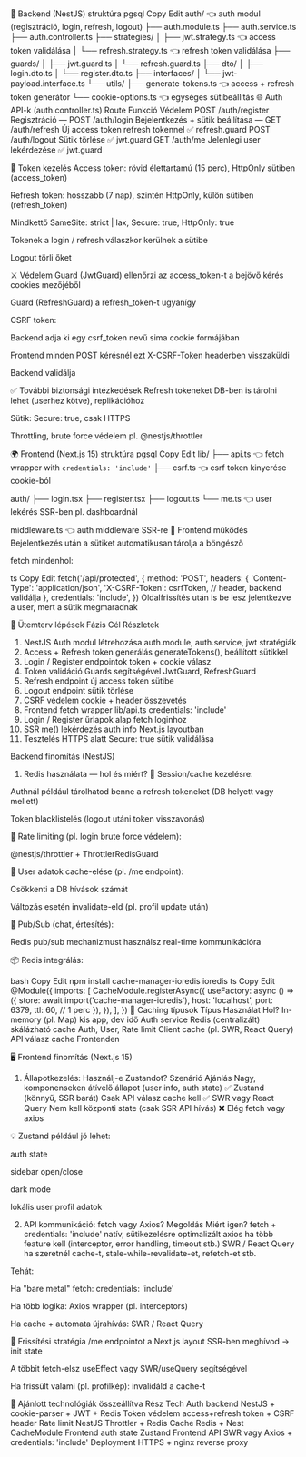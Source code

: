 🧱 Backend (NestJS) struktúra
pgsql
Copy
Edit
auth/                 👈 auth modul (regisztráció, login, refresh, logout)
├── auth.module.ts
├── auth.service.ts
├── auth.controller.ts
├── strategies/
│   ├── jwt.strategy.ts         👈 access token validálása
│   └── refresh.strategy.ts     👈 refresh token validálása
├── guards/
│   ├── jwt.guard.ts
│   └── refresh.guard.ts
├── dto/
│   ├── login.dto.ts
│   └── register.dto.ts
├── interfaces/
│   └── jwt-payload.interface.ts
└── utils/
    ├── generate-tokens.ts      👈 access + refresh token generátor
    └── cookie-options.ts       👈 egységes sütibeállítás
🌐 Auth API-k (auth.controller.ts)
Route	Funkció	Védelem
POST /auth/register	Regisztráció	—
POST /auth/login	Bejelentkezés + sütik beállítása	—
GET /auth/refresh	Új access token refresh tokennel	✅ refresh.guard
POST /auth/logout	Sütik törlése	✅ jwt.guard
GET /auth/me	Jelenlegi user lekérdezése	✅ jwt.guard

🔐 Token kezelés
Access token: rövid élettartamú (15 perc), HttpOnly sütiben (access_token)

Refresh token: hosszabb (7 nap), szintén HttpOnly, külön sütiben (refresh_token)

Mindkettő SameSite: strict | lax, Secure: true, HttpOnly: true

Tokenek a login / refresh válaszkor kerülnek a sütibe

Logout törli őket

⚔️ Védelem
Guard (JwtGuard) ellenőrzi az access_token-t a bejövő kérés cookies mezőjéből

Guard (RefreshGuard) a refresh_token-t ugyanígy

CSRF token:

Backend adja ki egy csrf_token nevű sima cookie formájában

Frontend minden POST kérésnél ezt X-CSRF-Token headerben visszaküldi

Backend validálja

✅ További biztonsági intézkedések
Refresh tokeneket DB-ben is tárolni lehet (userhez kötve), replikációhoz

Sütik: Secure: true, csak HTTPS

Throttling, brute force védelem pl. @nestjs/throttler

🌍 Frontend (Next.js 15) struktúra
pgsql
Copy
Edit
lib/
├── api.ts                   👈 fetch wrapper with `credentials: 'include'`
├── csrf.ts                  👈 csrf token kinyerése cookie-ból

auth/
├── login.tsx
├── register.tsx
├── logout.ts
└── me.ts                   👈 user lekérés SSR-ben pl. dashboardnál

middleware.ts              👈 auth middleware SSR-re
🧩 Frontend működés
Bejelentkezés után a sütiket automatikusan tárolja a böngésző

fetch mindenhol:

ts
Copy
Edit
fetch('/api/protected', {
  method: 'POST',
  headers: {
    'Content-Type': 'application/json',
    'X-CSRF-Token': csrfToken, // header, backend validálja
  },
  credentials: 'include',
})
Oldalfrissítés után is be lesz jelentkezve a user, mert a sütik megmaradnak

🧭 Ütemterv lépések
Fázis	Cél	Részletek
1.	NestJS Auth modul létrehozása	auth.module, auth.service, jwt stratégiák
2.	Access + Refresh token generálás	generateTokens(), beállított sütikkel
3.	Login / Register endpointok	token + cookie válasz
4.	Token validáció Guards segítségével	JwtGuard, RefreshGuard
5.	Refresh endpoint	új access token sütibe
6.	Logout endpoint	sütik törlése
7.	CSRF védelem	cookie + header összevetés
8.	Frontend fetch wrapper	lib/api.ts credentials: 'include'
9.	Login / Register űrlapok	alap fetch loginhoz
10.	SSR me() lekérdezés	auth info Next.js layoutban
11.	Tesztelés HTTPS alatt	Secure: true sütik validálása


Backend finomítás (NestJS)
1. Redis használata — hol és miért?
🔹 Session/cache kezelésre:

Authnál például tárolhatod benne a refresh tokeneket (DB helyett vagy mellett)

Token blacklistelés (logout utáni token visszavonás)

🔹 Rate limiting (pl. login brute force védelem):

@nestjs/throttler + ThrottlerRedisGuard

🔹 User adatok cache-elése (pl. /me endpoint):

Csökkenti a DB hívások számát

Változás esetén invalidate-eld (pl. profil update után)

🔹 Pub/Sub (chat, értesítés):

Redis pub/sub mechanizmust használsz real-time kommunikációra

📦 Redis integrálás:

bash
Copy
Edit
npm install cache-manager-ioredis ioredis
ts
Copy
Edit
@Module({
  imports: [
    CacheModule.registerAsync({
      useFactory: async () => ({
        store: await import('cache-manager-ioredis'),
        host: 'localhost',
        port: 6379,
        ttl: 60, // 1 perc
      }),
    }),
  ],
})
🧊 Caching típusok
Típus	Használat	Hol?
In-memory (pl. Map)	kis app, dev idő	Auth service
Redis (centralizált)	skálázható cache	Auth, User, Rate limit
Client cache (pl. SWR, React Query)	API válasz cache	Frontenden

🖥️ Frontend finomítás (Next.js 15)
1. Állapotkezelés: Használj-e Zustandot?
Szenárió	Ajánlás
Nagy, komponenseken átívelő állapot (user info, auth state)	✅ Zustand (könnyű, SSR barát)
Csak API válasz cache kell	✅ SWR vagy React Query
Nem kell központi state (csak SSR API hívás)	❌ Elég fetch vagy axios

💡 Zustand például jó lehet:

auth state

sidebar open/close

dark mode

lokális user profil adatok

2. API kommunikáció: fetch vagy Axios?
Megoldás	Miért igen?
fetch + credentials: 'include'	natív, sütikezelésre optimalizált
axios	ha több feature kell (interceptor, error handling, timeout stb.)
SWR / React Query	ha szeretnél cache-t, stale-while-revalidate-et, refetch-et stb.

Tehát:

Ha "bare metal" fetch: credentials: 'include'

Ha több logika: Axios wrapper (pl. interceptors)

Ha cache + automata újrahívás: SWR / React Query

🔁 Frissítési stratégia
/me endpointot a Next.js layout SSR-ben meghívod → init state

A többit fetch-elsz useEffect vagy SWR/useQuery segítségével

Ha frissült valami (pl. profilkép): invalidáld a cache-t

🧩 Ajánlott technológiák összeállítva
Rész	Tech
Auth backend	NestJS + cookie-parser + JWT + Redis
Token védelem	access+refresh token + CSRF header
Rate limit	NestJS Throttler + Redis
Cache	Redis + Nest CacheModule
Frontend auth state	Zustand
Frontend API	SWR vagy Axios + credentials: 'include'
Deployment	HTTPS + nginx reverse proxy
